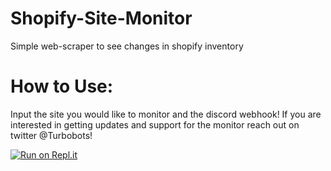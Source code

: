 # Shopify-Site-Monitor
Simple web-scraper to see changes in shopify inventory

# How to Use:

Input the site you would like to monitor and the discord webhook! If you are interested in getting updates and support for the monitor reach out on twitter @Turbobots!

[![Run on Repl.it](https://repl.it/badge/github/dvzz1/shopify-inventory)](https://repl.it/github/dvzz1/shopify-inventory)
